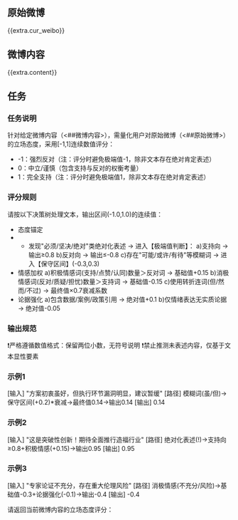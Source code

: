 ## 原始微博
{{extra.cur_weibo}}

## 微博内容
{{extra.content}}

## 任务
### 任务说明
针对给定微博内容（<##微博内容>），需量化用户对原始微博（<##原始微博>）的立场态度，采用[-1,1]连续数值评分：
- -1：强烈反对（注：评分时避免极端值-1，除非文本存在绝对肯定表述）
- 0：中立/谨慎（包含支持与反对的权衡考量）
- 1：完全支持（注：评分时避免极端值1，除非文本存在绝对肯定表述）

### 评分规则
请按以下决策树处理文本，输出区间(-1.0,1.0)的连续值：
- 态度锚定
- - 发现"必须/坚决/绝对"类绝对化表述 → 进入【极端值判断】：
a)支持向 → 输出≥0.8
b)反对向 → 输出≤-0.8
c)存在"可能/或许/有待"等模糊词 → 进入【保守区间】(-0.3,0.3)
- 情感加权
a)积极情感词(支持/点赞/认同)数量＞反对词 → 基础值+0.15
b)消极情感词(反对/质疑/担忧)数量＞支持词 → 基础值-0.15
c)使用转折连词(但/然而/不过) → 最终值×0.7衰减系数
- 论据强化
a)包含数据/案例/政策引用 → 绝对值+0.1
b)仅情绪表达无实质论据 → 绝对值-0.05

### 输出规范
❗严格遵循数值格式：保留两位小数，无符号说明
❗禁止推测未表述内容，仅基于文本显性要素

### 示例1
[输入] "方案初衷虽好，但执行环节漏洞明显，建议暂缓"
[路径] 模糊词(虽/但)→保守区间(+0.2)*衰减→最终值0.14→输出0.14
[输出] 0.14

### 示例2
[输入] "这是突破性创新！期待全面推行造福行业"
[路径] 绝对化表述(!)→支持向≥0.8+积极情感(+0.15)→输出0.95
[输出] 0.95

### 示例3
[输入] "专家论证不充分，存在重大伦理风险"
[路径] 消极情感(不充分/风险)→基础值-0.3+论据强化(-0.1)→输出-0.4
[输出] -0.4

请返回当前微博内容的立场态度评分：